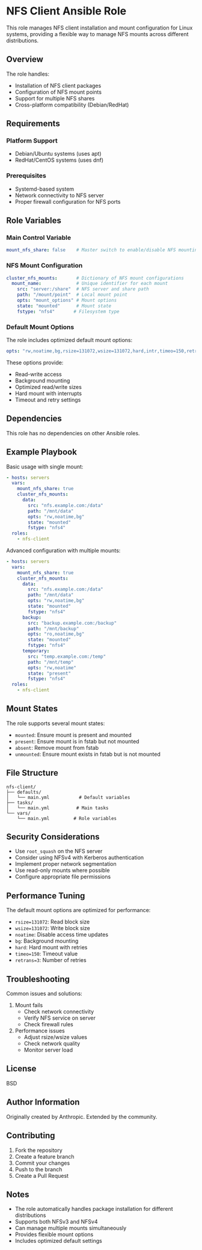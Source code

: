 # NFS Client Ansible Role

This role manages NFS client installation and mount configuration for Linux systems, providing a flexible way to manage NFS mounts across different distributions.

## Overview

The role handles:
- Installation of NFS client packages
- Configuration of NFS mount points
- Support for multiple NFS shares
- Cross-platform compatibility (Debian/RedHat)

## Requirements

### Platform Support
- Debian/Ubuntu systems (uses apt)
- RedHat/CentOS systems (uses dnf)

### Prerequisites
- Systemd-based system
- Network connectivity to NFS server
- Proper firewall configuration for NFS ports

## Role Variables

### Main Control Variable
```yaml
mount_nfs_share: false    # Master switch to enable/disable NFS mounting
```

### NFS Mount Configuration
```yaml
cluster_nfs_mounts:       # Dictionary of NFS mount configurations
  mount_name:             # Unique identifier for each mount
    src: "server:/share"  # NFS server and share path
    path: "/mount/point"  # Local mount point
    opts: "mount_options" # Mount options
    state: "mounted"      # Mount state
    fstype: "nfs4"       # Filesystem type
```

### Default Mount Options
The role includes optimized default mount options:
```yaml
opts: "rw,noatime,bg,rsize=131072,wsize=131072,hard,intr,timeo=150,retrans=3"
```

These options provide:
- Read-write access
- Background mounting
- Optimized read/write sizes
- Hard mount with interrupts
- Timeout and retry settings

## Dependencies

This role has no dependencies on other Ansible roles.

## Example Playbook

Basic usage with single mount:

```yaml
- hosts: servers
  vars:
    mount_nfs_share: true
    cluster_nfs_mounts:
      data:
        src: "nfs.example.com:/data"
        path: "/mnt/data"
        opts: "rw,noatime,bg"
        state: "mounted"
        fstype: "nfs4"
  roles:
    - nfs-client
```

Advanced configuration with multiple mounts:

```yaml
- hosts: servers
  vars:
    mount_nfs_share: true
    cluster_nfs_mounts:
      data:
        src: "nfs.example.com:/data"
        path: "/mnt/data"
        opts: "rw,noatime,bg"
        state: "mounted"
        fstype: "nfs4"
      backup:
        src: "backup.example.com:/backup"
        path: "/mnt/backup"
        opts: "ro,noatime,bg"
        state: "mounted"
        fstype: "nfs4"
      temporary:
        src: "temp.example.com:/temp"
        path: "/mnt/temp"
        opts: "rw,noatime"
        state: "present"
        fstype: "nfs4"
  roles:
    - nfs-client
```

## Mount States

The role supports several mount states:
- `mounted`: Ensure mount is present and mounted
- `present`: Ensure mount is in fstab but not mounted
- `absent`: Remove mount from fstab
- `unmounted`: Ensure mount exists in fstab but is not mounted

## File Structure

```
nfs-client/
├── defaults/
│   └── main.yml           # Default variables
├── tasks/
│   └── main.yml          # Main tasks
└── vars/
    └── main.yml         # Role variables
```

## Security Considerations

- Use `root_squash` on the NFS server
- Consider using NFSv4 with Kerberos authentication
- Implement proper network segmentation
- Use read-only mounts where possible
- Configure appropriate file permissions

## Performance Tuning

The default mount options are optimized for performance:
- `rsize=131072`: Read block size
- `wsize=131072`: Write block size
- `noatime`: Disable access time updates
- `bg`: Background mounting
- `hard`: Hard mount with retries
- `timeo=150`: Timeout value
- `retrans=3`: Number of retries

## Troubleshooting

Common issues and solutions:
1. Mount fails
   - Check network connectivity
   - Verify NFS service on server
   - Check firewall rules
2. Performance issues
   - Adjust rsize/wsize values
   - Check network quality
   - Monitor server load

## License

BSD

## Author Information

Originally created by Anthropic. Extended by the community.

## Contributing

1. Fork the repository
2. Create a feature branch
3. Commit your changes
4. Push to the branch
5. Create a Pull Request

## Notes

- The role automatically handles package installation for different distributions
- Supports both NFSv3 and NFSv4
- Can manage multiple mounts simultaneously
- Provides flexible mount options
- Includes optimized default settings
